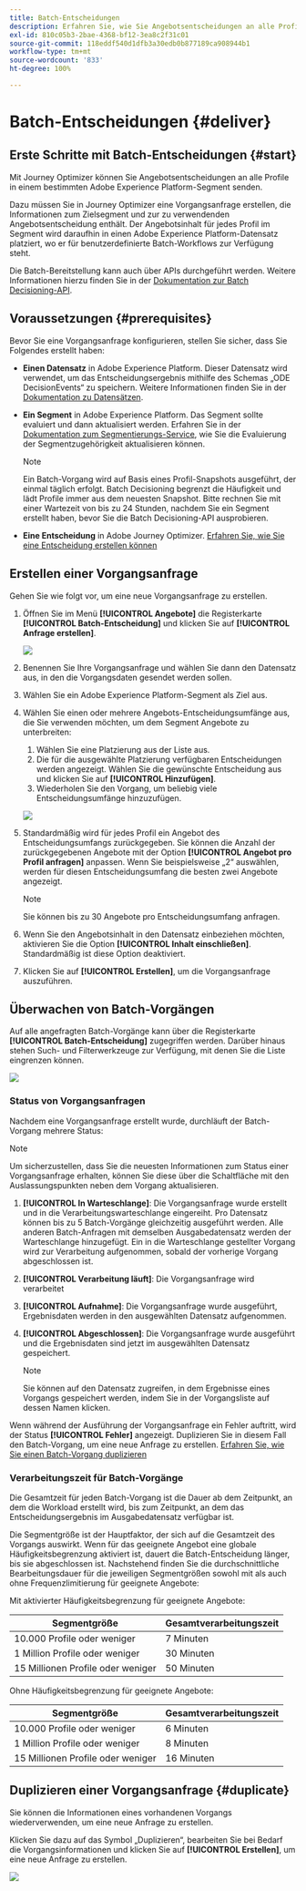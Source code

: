```yaml
---
title: Batch-Entscheidungen
description: Erfahren Sie, wie Sie Angebotsentscheidungen an alle Profile in einem bestimmten Adobe Experience Platform-Segment senden.
exl-id: 810c05b3-2bae-4368-bf12-3ea8c2f31c01
source-git-commit: 118eddf540d1dfb3a30edb0b877189ca908944b1
workflow-type: tm+mt
source-wordcount: '833'
ht-degree: 100%

---
```


# Batch-Entscheidungen {#deliver}

## Erste Schritte mit Batch-Entscheidungen {#start}

Mit Journey Optimizer können Sie Angebotsentscheidungen an alle Profile in einem bestimmten Adobe Experience Platform-Segment senden.

Dazu müssen Sie in Journey Optimizer eine Vorgangsanfrage erstellen, die Informationen zum Zielsegment und zur zu verwendenden Angebotsentscheidung enthält. Der Angebotsinhalt für jedes Profil im Segment wird daraufhin in einen Adobe Experience Platform-Datensatz platziert, wo er für benutzerdefinierte Batch-Workflows zur Verfügung steht.

Die Batch-Bereitstellung kann auch über APIs durchgeführt werden. Weitere Informationen hierzu finden Sie in der [Dokumentation zur Batch Decisioning-API](api-reference/offer-delivery-api/batch-decisioning-api.md).

## Voraussetzungen {#prerequisites}

Bevor Sie eine Vorgangsanfrage konfigurieren, stellen Sie sicher, dass Sie Folgendes erstellt haben:

* **Einen Datensatz** in Adobe Experience Platform. Dieser Datensatz wird verwendet, um das Entscheidungsergebnis mithilfe des Schemas „ODE DecisionEvents“ zu speichern. Weitere Informationen finden Sie in der [Dokumentation zu Datensätzen](https://experienceleague.adobe.com/docs/experience-platform/catalog/datasets/overview.html?lang=de).

* **Ein Segment** in Adobe Experience Platform. Das Segment sollte evaluiert und dann aktualisiert werden. Erfahren Sie in der [Dokumentation zum Segmentierungs-Service](https://www.adobe.com/go/segmentation-overview-en_de), wie Sie die Evaluierung der Segmentzugehörigkeit aktualisieren können.

  >[!NOTE]
  >
  >Ein Batch-Vorgang wird auf Basis eines Profil-Snapshots ausgeführt, der einmal täglich erfolgt. Batch Decisioning begrenzt die Häufigkeit und lädt Profile immer aus dem neuesten Snapshot. Bitte rechnen Sie mit einer Wartezeit von bis zu 24 Stunden, nachdem Sie ein Segment erstellt haben, bevor Sie die Batch Decisioning-API ausprobieren.

* **Eine Entscheidung** in Adobe Journey Optimizer. [Erfahren Sie, wie Sie eine Entscheidung erstellen können](offer-activities/create-offer-activities.md)

<!-- in API doc, remove these info and add ref here-->

## Erstellen einer Vorgangsanfrage

Gehen Sie wie folgt vor, um eine neue Vorgangsanfrage zu erstellen.

1. Öffnen Sie im Menü **[!UICONTROL Angebote]** die Registerkarte **[!UICONTROL Batch-Entscheidung]** und klicken Sie auf **[!UICONTROL Anfrage erstellen]**.

   ![](assets/batch-create.png)

1. Benennen Sie Ihre Vorgangsanfrage und wählen Sie dann den Datensatz aus, in den die Vorgangsdaten gesendet werden sollen.

1. Wählen Sie ein Adobe Experience Platform-Segment als Ziel aus.

1. Wählen Sie einen oder mehrere Angebots-Entscheidungsumfänge aus, die Sie verwenden möchten, um dem Segment Angebote zu unterbreiten:
   1. Wählen Sie eine Platzierung aus der Liste aus.
   1. Die für die ausgewählte Platzierung verfügbaren Entscheidungen werden angezeigt. Wählen Sie die gewünschte Entscheidung aus und klicken Sie auf **[!UICONTROL Hinzufügen]**.
   1. Wiederholen Sie den Vorgang, um beliebig viele Entscheidungsumfänge hinzuzufügen.

   ![](assets/batch-decision.png)

1. Standardmäßig wird für jedes Profil ein Angebot des Entscheidungsumfangs zurückgegeben. Sie können die Anzahl der zurückgegebenen Angebote mit der Option **[!UICONTROL Angebot pro Profil anfragen]** anpassen. Wenn Sie beispielsweise „2“ auswählen, werden für diesen Entscheidungsumfang die besten zwei Angebote angezeigt.

   >[!NOTE]
   >
   >Sie können bis zu 30 Angebote pro Entscheidungsumfang anfragen.

1. Wenn Sie den Angebotsinhalt in den Datensatz einbeziehen möchten, aktivieren Sie die Option **[!UICONTROL Inhalt einschließen]**. Standardmäßig ist diese Option deaktiviert.

1. Klicken Sie auf **[!UICONTROL Erstellen]**, um die Vorgangsanfrage auszuführen.

## Überwachen von Batch-Vorgängen

Auf alle angefragten Batch-Vorgänge kann über die Registerkarte **[!UICONTROL Batch-Entscheidung]** zugegriffen werden. Darüber hinaus stehen Such- und Filterwerkzeuge zur Verfügung, mit denen Sie die Liste eingrenzen können.

![](assets/batch-list.png)

### Status von Vorgangsanfragen

Nachdem eine Vorgangsanfrage erstellt wurde, durchläuft der Batch-Vorgang mehrere Status:

>[!NOTE]
>
>Um sicherzustellen, dass Sie die neuesten Informationen zum Status einer Vorgangsanfrage erhalten, können Sie diese über die Schaltfläche mit den Auslassungspunkten neben dem Vorgang aktualisieren.

1. **[!UICONTROL In Warteschlange]**: Die Vorgangsanfrage wurde erstellt und in die Verarbeitungswarteschlange eingereiht. Pro Datensatz können bis zu 5 Batch-Vorgänge gleichzeitig ausgeführt werden. Alle anderen Batch-Anfragen mit demselben Ausgabedatensatz werden der Warteschlange hinzugefügt. Ein in die Warteschlange gestellter Vorgang wird zur Verarbeitung aufgenommen, sobald der vorherige Vorgang abgeschlossen ist.
1. **[!UICONTROL Verarbeitung läuft]**: Die Vorgangsanfrage wird verarbeitet
1. **[!UICONTROL Aufnahme]**: Die Vorgangsanfrage wurde ausgeführt, Ergebnisdaten werden in den ausgewählten Datensatz aufgenommen.
1. **[!UICONTROL Abgeschlossen]**: Die Vorgangsanfrage wurde ausgeführt und die Ergebnisdaten sind jetzt im ausgewählten Datensatz gespeichert.

   >[!NOTE]
   >
   >Sie können auf den Datensatz zugreifen, in dem Ergebnisse eines Vorgangs gespeichert werden, indem Sie in der Vorgangsliste auf dessen Namen klicken.

Wenn während der Ausführung der Vorgangsanfrage ein Fehler auftritt, wird der Status **[!UICONTROL Fehler]** angezeigt. Duplizieren Sie in diesem Fall den Batch-Vorgang, um eine neue Anfrage zu erstellen. [Erfahren Sie, wie Sie einen Batch-Vorgang duplizieren](#duplicate)

### Verarbeitungszeit für Batch-Vorgänge

Die Gesamtzeit für jeden Batch-Vorgang ist die Dauer ab dem Zeitpunkt, an dem die Workload erstellt wird, bis zum Zeitpunkt, an dem das Entscheidungsergebnis im Ausgabedatensatz verfügbar ist.

Die Segmentgröße ist der Hauptfaktor, der sich auf die Gesamtzeit des Vorgangs auswirkt. Wenn für das geeignete Angebot eine globale Häufigkeitsbegrenzung aktiviert ist, dauert die Batch-Entscheidung länger, bis sie abgeschlossen ist. Nachstehend finden Sie die durchschnittliche Bearbeitungsdauer für die jeweiligen Segmentgrößen sowohl mit als auch ohne Frequenzlimitierung für geeignete Angebote:

Mit aktivierter Häufigkeitsbegrenzung für geeignete Angebote:

| Segmentgröße | Gesamtverarbeitungszeit |
|--------------|----------------------------|
| 10.000 Profile oder weniger | 7 Minuten |
| 1 Million Profile oder weniger | 30 Minuten |
| 15 Millionen Profile oder weniger | 50 Minuten |

Ohne Häufigkeitsbegrenzung für geeignete Angebote:

| Segmentgröße | Gesamtverarbeitungszeit |
|--------------|----------------------------|
| 10.000 Profile oder weniger | 6 Minuten |
| 1 Million Profile oder weniger | 8 Minuten |
| 15 Millionen Profile oder weniger | 16 Minuten |

## Duplizieren einer Vorgangsanfrage {#duplicate}

Sie können die Informationen eines vorhandenen Vorgangs wiederverwenden, um eine neue Anfrage zu erstellen.

Klicken Sie dazu auf das Symbol „Duplizieren“, bearbeiten Sie bei Bedarf die Vorgangsinformationen und klicken Sie auf **[!UICONTROL Erstellen]**, um eine neue Anfrage zu erstellen.

![](assets/batch-duplicate.png)
